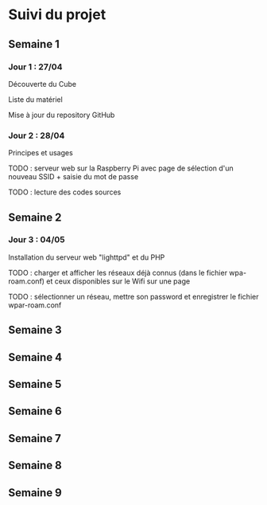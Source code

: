 # Suivi du projet 


## Semaine 1

### Jour 1 : 27/04

Découverte du Cube

Liste du matériel

Mise à jour du repository GitHub

### Jour 2 : 28/04

Principes et usages

TODO : serveur web sur la Raspberry Pi avec page de sélection d'un nouveau SSID + saisie du mot de passe

TODO : lecture des codes sources

## Semaine 2

### Jour 3 : 04/05

Installation du serveur web "lighttpd" et du PHP

TODO : charger et afficher les réseaux déjà connus (dans le fichier wpa-roam.conf) et ceux disponibles sur le Wifi sur une          page

TODO : sélectionner un réseau, mettre son password et enregistrer le fichier wpar-roam.conf


## Semaine 3

## Semaine 4

## Semaine 5

## Semaine 6

## Semaine 7

## Semaine 8

## Semaine 9
